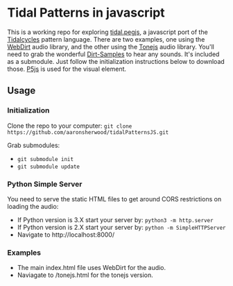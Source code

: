 # Tidal Patterns in javascript

This is a working repo for exploring [tidal.pegjs](https://github.com/gibber-cc/tidal.pegjs), a javascript port of the [Tidalcycles](https://tidalcycles.org/) pattern language. There are two examples, one using the [WebDirt](https://github.com/dktr0/WebDirt) audio library, and the other using the [Tonejs](https://tonejs.github.io/) audio library. You'll need to grab the wonderful [Dirt-Samples](https://github.com/tidalcycles/Dirt-Samples) to hear any sounds. It's included as a submodule. Just follow the initialization instructions below to download those. [P5js](https://p5js.org/) is used for the visual element.

## Usage

### Initialization
Clone the repo to your computer: `git clone https://github.com/aaronsherwood/tidalPatternsJS.git`

Grab submodules:
* `git submodule init`
* `git submodule update`

### Python Simple Server
You need to serve the static HTML files to get around CORS restrictions on loading the audio:
* If Python version is 3.X start your server by: `python3 -m http.server`
* If Python version is 2.X start your server by: `python -m SimpleHTTPServer`
* Navigate to http://localhost:8000/

### Examples 
* The main index.html file uses WebDirt for the audio.
* Naviagate to /tonejs.html for the tonejs version.
